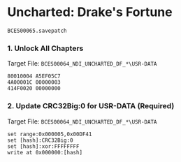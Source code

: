 # Uncharted: Drake's Fortune 

`BCES00065.savepatch`

### 1. Unlock All Chapters

Target File: `BCES00064_NDI_UNCHARTED_DF_*\USR-DATA`

```
80010004 A5EF05C7
4A00001C 00000003
414F0020 00000000
```

### 2. Update CRC32Big:0 for USR-DATA (Required)

Target File: `BCES00064_NDI_UNCHARTED_DF_*\USR-DATA`

```
set range:0x000005,0x00DF41
set [hash]:CRC32Big:0
set [hash]:xor:FFFFFFFF
write at 0x000000:[hash]
```

